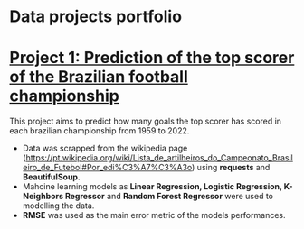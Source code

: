 # Data projects portfolio

# [Project 1: Prediction of the top scorer of the Brazilian football championship](https://igorcruz91.github.io/igor_portfolio/)

This project aims to predict how many goals the top scorer has scored in each brazilian championship from 1959 to 2022. 

* Data was scrapped from the wikipedia page (https://pt.wikipedia.org/wiki/Lista_de_artilheiros_do_Campeonato_Brasileiro_de_Futebol#Por_edi%C3%A7%C3%A3o) using **requests** and **BeautifulSoup**.
* Mahcine learning models as **Linear Regression, Logistic Regression, K-Neighbors Regressor** and **Random Forest Regressor** were used to modelling the data.
* **RMSE** was used as the main error metric of the models performances.
